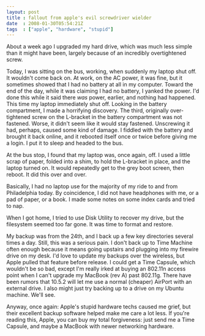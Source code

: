 ```yaml
---
layout: post
title : fallout from apple's evil screwdriver wielder
date  : 2008-01-30T05:54:21Z
tags  : ["apple", "hardware", "stupid"]
---
```

About a week ago I upgraded my hard drive, which was much less simple than it
might have been, largely because of an incredibly overtightened screw.

Today, I was sitting on the bus, working, when suddenly my laptop shut off.  It
wouldn't come back on.  At work, on the AC power, it was fine, but it sometimes
showed that I had no battery at all in my computer.  Toward the end of the day,
while it was claiming I had no battery, I yanked the power.  I'd done this
while it said there *was* power, earlier, and nothing had happened.  This time
my laptop immediately shut off.  Looking in the battery compartment, I made a
horrifying discovery.  The third, originally over-tightened screw on the
L-bracket in the battery compartment was not fastened.  Worse, it didn't seem
like it would stay fastened.  Unscrewing it had, perhaps, caused some kind of
damage.  I fiddled with the battery and brought it back online, and it rebooted
itself once or twice before giving me a login.  I put it to sleep and headed to
the bus.

At the bus stop, I found that my laptop was, once again, off.  I used a little
scrap of paper, folded into a shim, to hold the L-bracket in place, and the
laptop turned on.  It would repeatedly get to the grey boot screen, then
reboot.  It did this over and over.

Basically, I had no laptop use for the majority of my ride to and from
Philadelphia today.  By coincidence, I did not have headphones with me, or a
pad of paper, or a book.  I made some notes on some index cards and tried to
nap.

When I got home, I tried to use Disk Utility to recover my drive, but the
filesystem seemed too far gone.  It was time to format and restore.

My backup was from the 24th, and I back up a few key directories several times
a day.  Still, this was a serious pain.  I don't back up to Time Machine often
enough because it means going upstairs and plugging into my firewire drive on
my desk.  I'd love to update my backups over the wireless, but Apple pulled
that feature before release.  I could get a Time Capsule, which wouldn't be so
bad, except I'm really irked at buying an 802.11n access point when I can't
upgrade my MacBook (rev A) past 802.11g.  There have been rumors that 10.5.2
will let me use a normal (cheaper) AirPort with an external drive.  I also
might just try backing up to a drive on my Ubuntu machine.  We'll see.

Anyway, once again: Apple's stupid hardware techs caused me grief, but their
excellent backup software helped make me care a lot less.  If you're reading
this, Apple, you can buy my total forgiveness: just send me a Time Capsule, and
maybe a MacBook with newer networking hardware.
